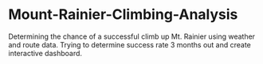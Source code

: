 # Mount-Rainier-Climbing-Analysis
Determining the chance of a successful climb up Mt. Rainier using weather and route data. Trying to determine success rate 3 months out and create interactive dashboard. 

